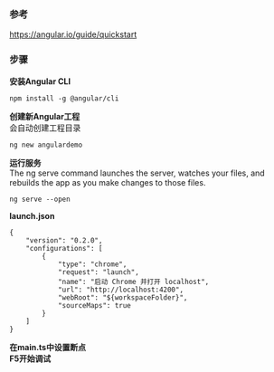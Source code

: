 ### 参考
https://angular.io/guide/quickstart
### 步骤

**安装Angular CLI**  
```
npm install -g @angular/cli

```
**创建新Angular工程**  
会自动创建工程目录
```
ng new angulardemo
```
**运行服务**  
The ng serve command launches the server, watches your files, and rebuilds the app as you make changes to those files.
```
ng serve --open
```

**launch.json**  
```
{
	"version": "0.2.0",
	"configurations": [
		{
			"type": "chrome",
			"request": "launch",
			"name": "启动 Chrome 并打开 localhost",
			"url": "http://localhost:4200",
			"webRoot": "${workspaceFolder}",
			"sourceMaps": true
		}
	]
}
```

**在main.ts中设置断点**  
**F5开始调试**  